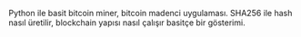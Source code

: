 Python ile basit bitcoin miner, bitcoin madenci uygulaması. SHA256 ile hash nasıl üretilir, blockchain yapısı nasıl çalışır basitçe bir gösterimi.
